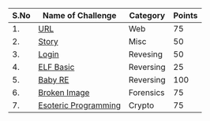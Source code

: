 
|	S.No 	| Name of Challenge	| Category		|	Points			|
| --------	|-------------		| -------------	|	-------------	|
|	1.		|	[URL](https://github.com/d4rkvaibhav/Xiomara-2019/tree/master/Web/URL)	|	Web 		|	75				|
|	2.		|	[Story](https://github.com/d4rkvaibhav/Xiomara-2019/tree/master/Misc/Story)|	Misc	|	50				|
|	3.		|	[Login](https://github.com/d4rkvaibhav/Xiomara-2019/tree/master/Rev/Login)|	Revesing|	50				|
|	4.		|	[ELF Basic](https://github.com/d4rkvaibhav/Xiomara-2019/tree/master/Rev/ELF_BASICS)|	Reversing|	25		|
|	5.		|	[Baby RE](https://github.com/d4rkvaibhav/Xiomara-2019/tree/master/Rev/BABY_RE)|	Reversing|	100			|
|	6.		|	[Broken Image](https://github.com/d4rkvaibhav/Xiomara-2019/tree/master/Forensics/Broken%20Image)|	Forensics	|75		|
|	7.		|	[Esoteric Programming](https://github.com/d4rkvaibhav/Xiomara-2019/tree/master/Crypto/Esoteric%20Programming)|	Crypto	|	75	|

